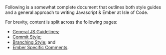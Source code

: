 Following is a somewhat complete document that outlines both style guides and a general approach to writing Javascript & Ember at Isle of Code.

For brevity, content is split across the following pages:

* [General JS Guidelines](general-and-javascript-style-guides.md);
* [Commit Style](commit-style-guides.md);
* [Branching Style](git-branch-style.md); and
* [Ember Specific Comments](ember-style-guides.md).

